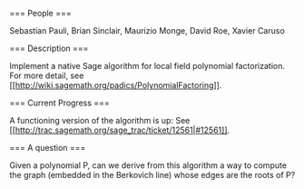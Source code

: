 === People ===

Sebastian Pauli, Brian Sinclair, Maurizio Monge, David Roe, Xavier Caruso

=== Description ===

Implement a native Sage algorithm for local field polynomial factorization. For more detail, see [[http://wiki.sagemath.org/padics/PolynomialFactoring]].

=== Current Progress ===

A functioning version of the algorithm is up: See [[http://trac.sagemath.org/sage_trac/ticket/12561|#12561]].  

=== A question ===

Given a polynomial P, can we derive from this algorithm a way to compute the graph (embedded in the Berkovich line) whose edges are the roots of P?
